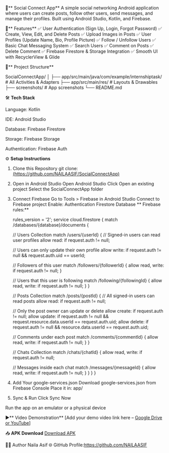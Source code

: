 📱** Social Connect App**
A simple social networking Android application where users can create posts, follow other users, send messages, and manage their profiles. Built using Android Studio, Kotlin, and Firebase.

🚀** Features**
✅ User Authentication (Sign Up, Login, Forgot Password)
✅ Create, View, Edit, and Delete Posts
✅ Upload Images in Posts
✅ User Profiles (Update Name, Bio, Profile Picture)
✅ Follow / Unfollow Users
✅ Basic Chat Messaging System
✅ Search Users
✅ Comment on Posts
✅ Delete Comment
✅ Firebase Firestore & Storage Integration
✅ Smooth UI with RecyclerView & Glide

📂** Project Structure**

SocialConnectApp/
│
├── app/src/main/java/com/example/internshiptask/   # All Activities & Adapters
├── app/src/main/res/                               # Layouts & Drawables
├── screenshots/                                    # App screenshots
└── README.md

🛠 **Tech Stack**

Language: Kotlin

IDE: Android Studio

Database: Firebase Firestore

Storage: Firebase Storage

Authentication: Firebase Auth

⚙️ **Setup Instructions**
1. Clone this Repository
   git clone: [(https://github.com/NAILAASIF/SocialConnectApp)](https://github.com/NAILAASIF/SocialConnectApp.git)
2. Open in Android Studio
   Open Android Studio
   Click Open an existing project
   Select the SocialConnectApp folder

4. Connect Firebase
   Go to Tools > Firebase in Android Studio
   Connect to Firebase project
    Enable:
    Authentication
    Firestore Database
  ** Firebase rules:**
   
   rules_version = '2';
service cloud.firestore {
  match /databases/{database}/documents {

    //  Users Collection
    match /users/{userId} {
      // Signed-in users can read user profiles
      allow read: if request.auth != null;

      // Users can only update their own profile
      allow write: if request.auth != null && request.auth.uid == userId;

      //  Followers of this user
      match /followers/{followerId} {
        allow read, write: if request.auth != null;
      }

      // Users that this user is following
      match /following/{followingId} {
        allow read, write: if request.auth != null;
      }
    }

    //  Posts Collection
    match /posts/{postId} {
      // All signed-in users can read posts
      allow read: if request.auth != null;

      // Only the post owner can update or delete
      allow create: if request.auth != null;
       allow update: if request.auth != null && request.resource.data.userId == request.auth.uid;
      allow delete: if request.auth != null && resource.data.userId == request.auth.uid;

      // Comments under each post
      match /comments/{commentId} {
        allow read, write: if request.auth != null;
      }
    }

    //  Chats Collection
    match /chats/{chatId} {
      allow read, write: if request.auth != null;

      //  Messages inside each chat
      match /messages/{messageId} {
        allow read, write: if request.auth != null;
      }
    }
  }
}

   

4. Add Your google-services.json
   Download google-services.json from Firebase Console
   Place it in:
   app/
5. Sync & Run
   Click Sync Now

Run the app on an emulator or a physical device

▶️** Video Demonstration**
[Add your demo video link here – [Google Drive or YouTube](https://drive.google.com/file/d/1MC24zA9UM5C0ox-8SKazLfvh5xrhxbV9/view?t=13)]

📥 **APK Download**
[Download APK](apk/app-release.apk)

👩‍💻 Author
Naila Asif
🌐 GitHub Profile:https://github.com/NAILAASIF
